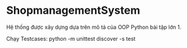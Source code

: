 # ShopmanagementSystem

Hệ thống được xây dựng dựa trên mô tả của OOP Python bài tập lớn 1.

Chạy Testcases:
python -m unittest discover -s test